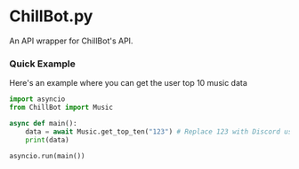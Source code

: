 # ChillBot.py
An API wrapper for ChillBot's API.

### Quick Example
Here's an example where you can get the user top 10 music data
```py
import asyncio
from ChillBot import Music

async def main():
    data = await Music.get_top_ten("123") # Replace 123 with Discord user ID
    print(data)

asyncio.run(main())
```